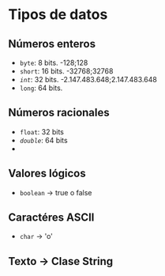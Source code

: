 # Tipos de datos
## Números enteros
- `byte`: 8 bits. -128;128
- `short`: 16 bits. -32768;32768
- *`int`*: 32 bits. -2.147.483.648;2.147.483.648
- `long`: 64 bits.
## Números racionales
- `float`: 32 bits
- *`double`*: 64 bits
- 
## Valores lógicos
- `boolean` -> true o false
## Caractéres ASCII
- `char` -> 'o'

## Texto -> Clase String
